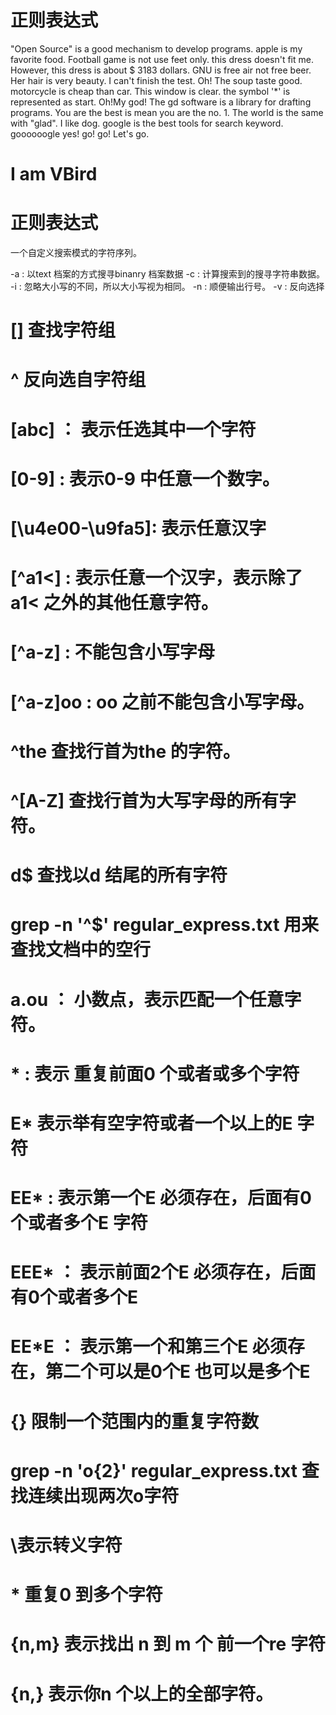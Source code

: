 # 正则表达式

"Open Source" is a good mechanism to develop programs.
apple is my favorite food.
Football game is not use feet only.
this dress doesn't fit me.
However, this dress is about $ 3183 dollars.
GNU is free air not free beer.
Her hair is very beauty.
I can't finish the test.
Oh! The soup taste good.
motorcycle is cheap than car.
This window is clear.
the symbol '*' is represented as start.
Oh!My god!
The gd software is a library for drafting programs.
You are the best is mean you are the no. 1.
The world <Happy> is the same with "glad".
I like dog.
google is the best tools for search keyword.
goooooogle yes!
go! go! Let's go.
# I am VBird

# 正则表达式

一个自定义搜索模式的字符序列。

-a : 以text 档案的方式搜寻binanry 档案数据
-c : 计算搜索到的搜寻字符串数据。
-i : 忽略大小写的不同，所以大小写视为相同。
-n : 顺便输出行号。
-v : 反向选择


# [] 查找字符组

# ^ 反向选自字符组

# [abc] ： 表示任选其中一个字符
# [0-9] : 表示0-9 中任意一个数字。
# [\u4e00-\u9fa5]: 表示任意汉字

# [^a1<]  :  表示任意一个汉字，表示除了a1< 之外的其他任意字符。
# [^a-z]  : 不能包含小写字母
# [^a-z]oo : oo 之前不能包含小写字母。


# ^the 查找行首为the 的字符。
# ^[A-Z] 查找行首为大写字母的所有字符。


# d$ 查找以d 结尾的所有字符

#  grep -n '^$' regular_express.txt  用来查找文档中的空行

# a.ou ： 小数点，表示匹配一个任意字符。

#  * : 表示 重复前面0 个或者或多个字符
#  E*  表示举有空字符或者一个以上的E 字符
# EE*  : 表示第一个E 必须存在，后面有0个或者多个E 字符
# EEE* ： 表示前面2个E 必须存在，后面有0个或者多个E
# EE*E  ： 表示第一个和第三个E 必须存在，第二个可以是0个E 也可以是多个E 

# {} 限制一个范围内的重复字符数

# grep -n 'o\{2\}' regular_express.txt 查找连续出现两次o字符
# \表示转义字符
# * 重复0 到多个字符
# \{n,m\} 表示找出 n 到 m 个 前一个re 字符
# \{n,\} 表示你n 个以上的全部字符。